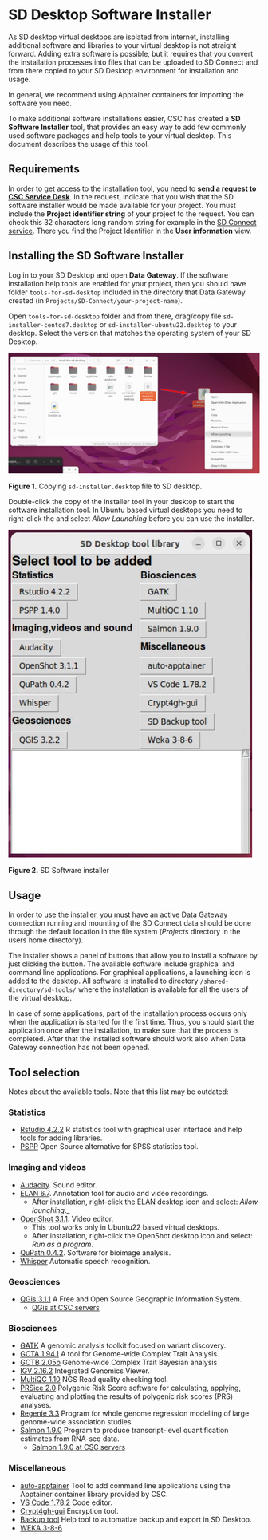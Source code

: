 # SD Desktop Software Installer

As SD desktop virtual desktops are isolated from internet, installing additional software and libraries 
to your virtual desktop is not straight forward. Adding extra software is possible, but it requires that 
you convert the installation processes into files that can be uploaded to SD Connect and from there 
copied to your SD Desktop environment for installation and usage.

In general, we recommend using Apptainer containers for importing the software you need.

To make additional software installations easier, CSC has created a **SD Software Installer** tool,
that provides an easy way to add few commonly used software packages and help tools to your virtual desktop. 
This document describes the usage of this tool.


## Requirements

In order to get access to the installation tool, you need to **[send a request to CSC Service Desk](../../../support/contact.md)**.
In the request, indicate that you wish that the SD software installer would be 
made available for your project. You must include the **Project identifier string** of your project to the request.
You can check this 32 characters long random string for example in the [SD Connect service](https://sd-connect.csc.fi). 
There you find the Project Identifier in the **User information** view. 

## Installing the SD Software Installer

Log in to your SD Desktop and open **Data Gateway**. If the software installation help tools are enabled for your project,
then you should have folder `tools-for-sd-desktop` included in the directory that Data Gateway created 
(in `Projects/SD-Connect/your-project-name`).

Open `tools-for-sd-desktop` folder and from there, drag/copy file `sd-installer-centos7.desktop` or `sd-installer-ubuntu22.desktop` to your desktop.
Select the version that matches the operating system of your SD Desktop.

[![Installing-sd-installer](../images/desktop/sd-installer1.png)](../images/desktop/sd-installer1.png)

**Figure 1.** Copying `sd-installer.desktop` file to SD desktop.
 
Double-click the copy of the installer tool in your desktop to start the software installation tool. In Ubuntu based virtual desktops you
need to right-click the and select _Allow Launching_ before you can use the installer.

[![sd-installer](../images/desktop/sd-installer2.png)](../images/desktop/sd-installer2.png)

**Figure 2.** SD Software installer


## Usage

In order to use the installer, you must have an active Data Gateway connection running and 
mounting of the SD Connect data should be done through the default location in the file system 
(_Projects_ directory in the users home directory). 

The installer shows a panel of buttons that allow you to install a software by just clicking the button.
The available software include graphical and command line applications. For graphical applications, a launching icon is added 
to the desktop. All software is installed to directory `/shared-directory/sd-tools/` where the installation is available for all the
users of the virtual desktop.

In case of some applications, part of the installation process occurs only when the application is started for the first time.
Thus, you should start the application once after the installation, to make sure that the process is completed. After that
the installed software should work also when Data Gateway connection has not been opened.


## Tool selection

Notes about the available tools. Note that this list may be outdated:

### Statistics
*  [Rstudio 4.2.2](../r-in-sd-desktop.md) R statistics tool with graphical user interface and help tools for adding libraries.
*  [PSPP](https://www.gnu.org/software/pspp/) Open Source alternative for SPSS statistics tool.

### Imaging and videos
*  [Audacity](https://www.audacityteam.org/). Sound editor.
*  [ELAN 6.7](https://archive.mpi.nl/tla/elan/). Annotation tool for audio and video recordings.
    *  After installation, right-click the ELAN desktop icon and select: _Allow launching_._
*  [OpenShot 3.1.1](https://www.openshot.org/). Video editor.
    *  This tool works only in Ubuntu22 based virtual desktops.
    *  After installation, right-click the OpenShot desktop icon and select: _Run as a program_.
*  [QuPath 0.4.2](https://github.com/qupath/qupath/). Software for bioimage analysis.
*  [Whisper](whisper.md) Automatic speech recognition.
  
### Geosciences
*  [QGis 3.1.1](https://qgis.org/en/site/) A Free and Open Source Geographic Information System. 
    *   [QGis at CSC servers](../../../apps/qgis.md)

### Biosciences
*  [GATK](https://gatk.broadinstitute.org/hc/en-us) A genomic analysis toolkit focused on variant discovery.
*  [GCTA 1.94.1](https://yanglab.westlake.edu.cn/software/gcta/#Overview) A tool for Genome-wide Complex Trait Analysis.
*  [GCTB 2.05b](https://cnsgenomics.com/software/gctb/#Overview) Genome-wide Complex Trait Bayesian analysis
*  [IGV 2.16.2](https://igv.org/doc/desktop/) Integrated Genomics Viewer.
*  [MultiQC 1.10](https://multiqc.info/) NGS Read quality checking tool.
*  [PRSice 2.0](https://choishingwan.github.io/PRSice/) Polygenic Risk Score software for calculating, applying, evaluating and plotting the results of polygenic risk scores (PRS) analyses.
*  [Regenie 3.3](https://rgcgithub.github.io/regenie/) Program for whole genome regression modelling of large genome-wide association studies.
*  [Salmon 1.9.0](https://combine-lab.github.io/salmon/) Program to produce transcript-level quantification estimates from RNA-seq data.
    *   [Salmon 1.9.0 at CSC servers](../../../apps/salmon.md)
   

### Miscellaneous
*   [auto-apptainer](./auto-apptainer.md) Tool to add command line applications using the Apptainer container library provided by CSC.
*   [VS Code 1.78.2](./vscode.md) Code editor.
*   [Crypt4gh-gui](../sd-connect-upload-for-analysis.md#sensitive-data-encryption-and-upload-for-analysis-up-to-100-gb) Encryption tool.
*   [Backup tool](./backup_sd_desktop.md) Help tool to automatize backup and export in SD Desktop.
*   [WEKA 3-8-6](https://www.cs.waikato.ac.nz/ml/index.html)

